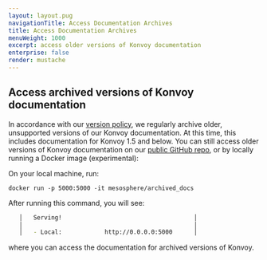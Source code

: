 ```yaml
---
layout: layout.pug
navigationTitle: Access Documentation Archives
title: Access Documentation Archives
menuWeight: 1000
excerpt: access older versions of Konvoy documentation
enterprise: false
render: mustache
---
```

<!-- markdownlint-disable MD004 MD007 MD025 MD030 -->

## Access archived versions of Konvoy documentation

In accordance with our [version policy][policy], we regularly archive older, unsupported versions of our Konvoy documentation. At this time, this includes documentation for Konvoy 1.5 and below. You can still access older versions of Konvoy documentation on our [public GitHub repo][repo], or by locally running a Docker image (experimental):

On your local machine, run:

```docker
docker run -p 5000:5000 -it mesosphere/archived_docs
```

After running this command, you will see:

```sh
   │   Serving!                                     │
   │                                                │
   │   - Local:            http://0.0.0.0:5000      │
```

where you can access the documentation for archived versions of Konvoy.

[policy]: ../version-policy/
[repo]: https://github.com/mesosphere/dcos-docs-site/tree/archive/pages/dkp/konvoy
